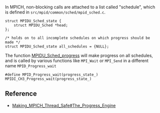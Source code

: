 In MPICH, non-blocking calls are attached to a list called "schedule",
which is defined in `src/mpid/common/sched/mpid_sched.c`.

    struct MPIDU_Sched_state {
        struct MPIDU_Sched *head;
    };

    /* holds on to all incomplete schedules on which progress should be made */
    struct MPIDU_Sched_state all_schedules = {NULL};

The function [MPIDU_Sched_progress](MPIDU_Sched_progress "wikilink")
will make progress on all schedules, and is called by various functions
like `MPI_Wait` or `MPI_Send` in a different name `MPID_Progress_wait`

    #define MPID_Progress_wait(progress_state_)  MPIDI_CH3_Progress_wait(progress_state_)

## Reference

  - [Making_MPICH_Thread_Safe\#The_Progress_Engine](Making_MPICH_Thread_Safe#The_Progress_Engine "wikilink")